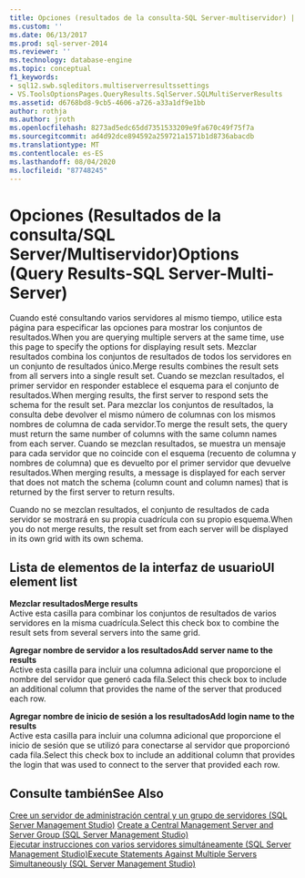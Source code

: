 ```yaml
---
title: Opciones (resultados de la consulta-SQL Server-multiservidor) | Microsoft Docs
ms.custom: ''
ms.date: 06/13/2017
ms.prod: sql-server-2014
ms.reviewer: ''
ms.technology: database-engine
ms.topic: conceptual
f1_keywords:
- sql12.swb.sqleditors.multiserverresultssettings
- VS.ToolsOptionsPages.QueryResults.SqlServer.SQLMultiServerResults
ms.assetid: d6768bd8-9cb5-4606-a726-a33a1df9e1bb
author: rothja
ms.author: jroth
ms.openlocfilehash: 8273ad5edc65dd7351533209e9fa670c49f75f7a
ms.sourcegitcommit: ad4d92dce894592a259721a1571b1d8736abacdb
ms.translationtype: MT
ms.contentlocale: es-ES
ms.lasthandoff: 08/04/2020
ms.locfileid: "87748245"
---
```

# <a name="options-query-results-sql-server-multi-server"></a><span data-ttu-id="0335d-102">Opciones (Resultados de la consulta/SQL Server/Multiservidor)</span><span class="sxs-lookup"><span data-stu-id="0335d-102">Options (Query Results-SQL Server-Multi-Server)</span></span>
  <span data-ttu-id="0335d-103">Cuando esté consultando varios servidores al mismo tiempo, utilice esta página para especificar las opciones para mostrar los conjuntos de resultados.</span><span class="sxs-lookup"><span data-stu-id="0335d-103">When you are querying multiple servers at the same time, use this page to specify the options for displaying result sets.</span></span> <span data-ttu-id="0335d-104">Mezclar resultados combina los conjuntos de resultados de todos los servidores en un conjunto de resultados único.</span><span class="sxs-lookup"><span data-stu-id="0335d-104">Merge results combines the result sets from all servers into a single result set.</span></span> <span data-ttu-id="0335d-105">Cuando se mezclan resultados, el primer servidor en responder establece el esquema para el conjunto de resultados.</span><span class="sxs-lookup"><span data-stu-id="0335d-105">When merging results, the first server to respond sets the schema for the result set.</span></span> <span data-ttu-id="0335d-106">Para mezclar los conjuntos de resultados, la consulta debe devolver el mismo número de columnas con los mismos nombres de columna de cada servidor.</span><span class="sxs-lookup"><span data-stu-id="0335d-106">To merge the result sets, the query must return the same number of columns with the same column names from each server.</span></span> <span data-ttu-id="0335d-107">Cuando se mezclan resultados, se muestra un mensaje para cada servidor que no coincide con el esquema (recuento de columna y nombres de columna) que es devuelto por el primer servidor que devuelve resultados.</span><span class="sxs-lookup"><span data-stu-id="0335d-107">When merging results, a message is displayed for each server that does not match the schema (column count and column names) that is returned by the first server to return results.</span></span>  
  
 <span data-ttu-id="0335d-108">Cuando no se mezclan resultados, el conjunto de resultados de cada servidor se mostrará en su propia cuadrícula con su propio esquema.</span><span class="sxs-lookup"><span data-stu-id="0335d-108">When you do not merge results, the result set from each server will be displayed in its own grid with its own schema.</span></span>  
  
## <a name="ui-element-list"></a><span data-ttu-id="0335d-109">Lista de elementos de la interfaz de usuario</span><span class="sxs-lookup"><span data-stu-id="0335d-109">UI element list</span></span>  
 <span data-ttu-id="0335d-110">**Mezclar resultados**</span><span class="sxs-lookup"><span data-stu-id="0335d-110">**Merge results**</span></span>  
 <span data-ttu-id="0335d-111">Active esta casilla para combinar los conjuntos de resultados de varios servidores en la misma cuadrícula.</span><span class="sxs-lookup"><span data-stu-id="0335d-111">Select this check box to combine the result sets from several servers into the same grid.</span></span>  
  
 <span data-ttu-id="0335d-112">**Agregar nombre de servidor a los resultados**</span><span class="sxs-lookup"><span data-stu-id="0335d-112">**Add server name to the results**</span></span>  
 <span data-ttu-id="0335d-113">Active esta casilla para incluir una columna adicional que proporcione el nombre del servidor que generó cada fila.</span><span class="sxs-lookup"><span data-stu-id="0335d-113">Select this check box to include an additional column that provides the name of the server that produced each row.</span></span>  
  
 <span data-ttu-id="0335d-114">**Agregar nombre de inicio de sesión a los resultados**</span><span class="sxs-lookup"><span data-stu-id="0335d-114">**Add login name to the results**</span></span>  
 <span data-ttu-id="0335d-115">Active esta casilla para incluir una columna adicional que proporcione el inicio de sesión que se utilizó para conectarse al servidor que proporcionó cada fila.</span><span class="sxs-lookup"><span data-stu-id="0335d-115">Select this check box to include an additional column that provides the login that was used to connect to the server that provided each row.</span></span>  
  
## <a name="see-also"></a><span data-ttu-id="0335d-116">Consulte también</span><span class="sxs-lookup"><span data-stu-id="0335d-116">See Also</span></span>  
 <span data-ttu-id="0335d-117">[Cree un servidor de administración central y un grupo de servidores &#40;SQL Server Management Studio&#41;](../ssms/register-servers/create-a-central-management-server-and-server-group.md) </span><span class="sxs-lookup"><span data-stu-id="0335d-117">[Create a Central Management Server and Server Group &#40;SQL Server Management Studio&#41;](../ssms/register-servers/create-a-central-management-server-and-server-group.md) </span></span>  
 [<span data-ttu-id="0335d-118">Ejecutar instrucciones con varios servidores simultáneamente &#40;SQL Server Management Studio&#41;</span><span class="sxs-lookup"><span data-stu-id="0335d-118">Execute Statements Against Multiple Servers Simultaneously &#40;SQL Server Management Studio&#41;</span></span>](../ssms/register-servers/execute-statements-against-multiple-servers-simultaneously.md)  
  
  
